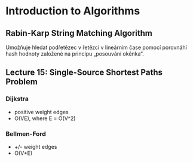# Introduction to Algorithms

## Rabin-Karp String Matching Algorithm

Umožňuje hledat podřetězec v řetězci v lineárním čase pomocí porovnáhí hash hodnoty založené na principu „posouvání okénka“.

## Lecture 15: Single-Source Shortest Paths Problem

### Dijkstra
- positive weight edges
- O(VE), where E = O(V^2)


### Bellmen-Ford
- +/- weight edges
- O(V+E)
